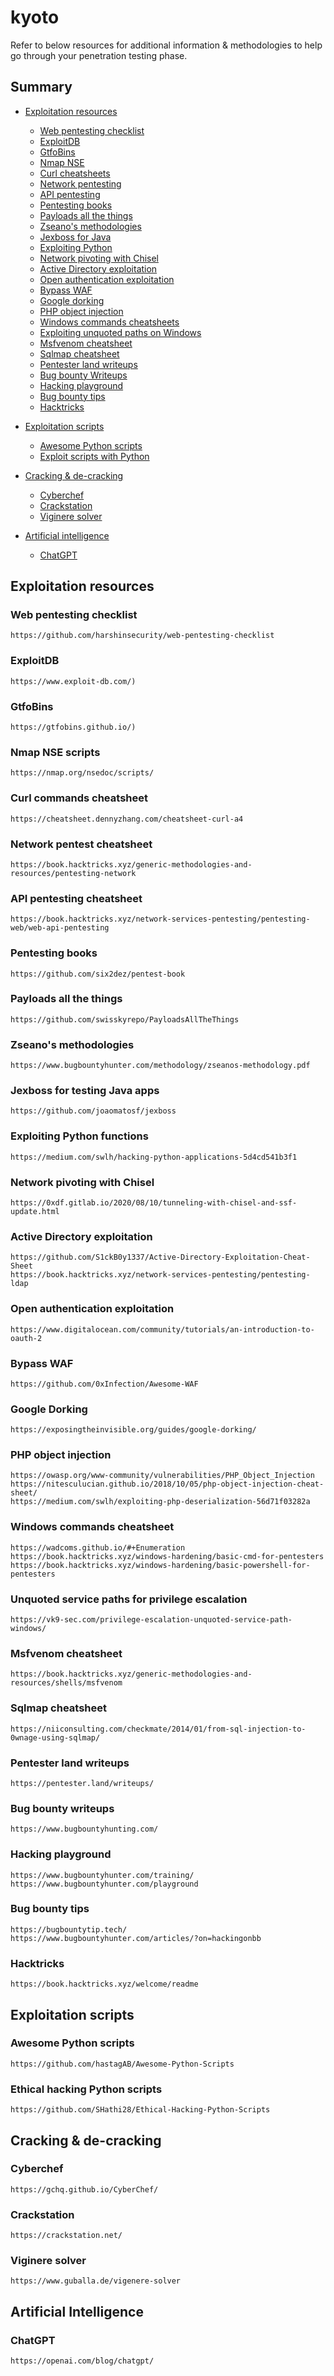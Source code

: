 # kyoto
Refer to below resources for additional information & methodologies to help go through your penetration testing phase.

## Summary
* [Exploitation resources](#exploitation-resources)
  * [Web pentesting checklist](#web-pentesting-checklist)
  * [ExploitDB](#exploitdb)
  * [GtfoBins](#gtfobins)
  * [Nmap NSE](#nmap-nse-scripts)
  * [Curl cheatsheets](#curl-commands-cheatsheet)
  * [Network pentesting](#network-pentest-cheatsheet)
  * [API pentesting](#api-pentesting-cheatsheet)
  * [Pentesting books](#pentesting-books)
  * [Payloads all the things](#payloads-all-the-things)
  * [Zseano's methodologies](#zseanos-methodologies)
  * [Jexboss for Java](#jexboss-for-testing-java-apps)
  * [Exploiting Python](#exploiting-python-functions)
  * [Network pivoting with Chisel](#network-pivoting-with-chisel)
  * [Active Directory exploitation](#active-directory-exploitation)
  * [Open authentication exploitation](#open-authentication-exploitation)
  * [Bypass WAF](#bypass-waf)
  * [Google dorking](#google-dorking)
  * [PHP object injection](#php-object-injection)
  * [Windows commands cheatsheets](#windows-commands-cheatsheet)
  * [Exploiting unquoted paths on Windows](#unquoted-service-paths-for-privilege-escalation)
  * [Msfvenom cheatsheet](#msfvenom-cheatsheet)
  * [Sqlmap cheatsheet](#sqlmap-cheatsheet)
  * [Pentester land writeups](#pentester-land-writeups)
  * [Bug bounty Writeups](#bug-bounty-writeups)
  * [Hacking playground](#hacking-playground)
  * [Bug bounty tips](#bug-bounty-tips)
  * [Hacktricks](#hacktricks)
  
  
* [Exploitation scripts](#exploitation-scripts)
  * [Awesome Python scripts](#awesome-python-scripts)
  * [Exploit scripts with Python](#ethical-hacking-python-scripts)
* [Cracking & de-cracking](#cracking--de-cracking)
  * [Cyberchef](#cyberchef)
  * [Crackstation](#crackstation)
  * [Viginere solver](#viginere-solver)
* [Artificial intelligence](#artificial-intelligence)
  * [ChatGPT](#chatgpt)

## Exploitation resources
### Web pentesting checklist
```
https://github.com/harshinsecurity/web-pentesting-checklist
```
### ExploitDB
```
https://www.exploit-db.com/)
```
### GtfoBins
```
https://gtfobins.github.io/)
```
### Nmap NSE scripts
```
https://nmap.org/nsedoc/scripts/
```
### Curl commands cheatsheet
```
https://cheatsheet.dennyzhang.com/cheatsheet-curl-a4
```
### Network pentest cheatsheet
```
https://book.hacktricks.xyz/generic-methodologies-and-resources/pentesting-network
```
### API pentesting cheatsheet
```
https://book.hacktricks.xyz/network-services-pentesting/pentesting-web/web-api-pentesting
```
### Pentesting books
```
https://github.com/six2dez/pentest-book
```
### Payloads all the things
```
https://github.com/swisskyrepo/PayloadsAllTheThings
```
### Zseano's methodologies
```
https://www.bugbountyhunter.com/methodology/zseanos-methodology.pdf
```
### Jexboss for testing Java apps
```
https://github.com/joaomatosf/jexboss
```
### Exploiting Python functions
```
https://medium.com/swlh/hacking-python-applications-5d4cd541b3f1
```
### Network pivoting with Chisel
```
https://0xdf.gitlab.io/2020/08/10/tunneling-with-chisel-and-ssf-update.html
```
### Active Directory exploitation
```
https://github.com/S1ckB0y1337/Active-Directory-Exploitation-Cheat-Sheet
https://book.hacktricks.xyz/network-services-pentesting/pentesting-ldap
```
### Open authentication exploitation
```
https://www.digitalocean.com/community/tutorials/an-introduction-to-oauth-2
```
### Bypass WAF
```
https://github.com/0xInfection/Awesome-WAF
```
### Google Dorking
```
https://exposingtheinvisible.org/guides/google-dorking/
```
### PHP object injection
```
https://owasp.org/www-community/vulnerabilities/PHP_Object_Injection
https://nitesculucian.github.io/2018/10/05/php-object-injection-cheat-sheet/
https://medium.com/swlh/exploiting-php-deserialization-56d71f03282a
```
### Windows commands cheatsheet
```
https://wadcoms.github.io/#+Enumeration
https://book.hacktricks.xyz/windows-hardening/basic-cmd-for-pentesters
https://book.hacktricks.xyz/windows-hardening/basic-powershell-for-pentesters
```
### Unquoted service paths for privilege escalation
```
https://vk9-sec.com/privilege-escalation-unquoted-service-path-windows/
```
### Msfvenom cheatsheet
```
https://book.hacktricks.xyz/generic-methodologies-and-resources/shells/msfvenom
```
### Sqlmap cheatsheet
```
https://niiconsulting.com/checkmate/2014/01/from-sql-injection-to-0wnage-using-sqlmap/
```
### Pentester land writeups
```
https://pentester.land/writeups/
```
### Bug bounty writeups
```
https://www.bugbountyhunting.com/
```
### Hacking playground
```
https://www.bugbountyhunter.com/training/
https://www.bugbountyhunter.com/playground
```
### Bug bounty tips
```
https://bugbountytip.tech/
https://www.bugbountyhunter.com/articles/?on=hackingonbb
```
### Hacktricks
```
https://book.hacktricks.xyz/welcome/readme
```

## Exploitation scripts
### Awesome Python scripts
```
https://github.com/hastagAB/Awesome-Python-Scripts
```
### Ethical hacking Python scripts
```
https://github.com/SHathi28/Ethical-Hacking-Python-Scripts
```

## Cracking & de-cracking
### Cyberchef
```
https://gchq.github.io/CyberChef/
```
### Crackstation
```
https://crackstation.net/
```
### Viginere solver
```
https://www.guballa.de/vigenere-solver
```

## Artificial Intelligence
### ChatGPT
```
https://openai.com/blog/chatgpt/
```
